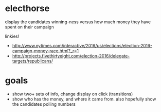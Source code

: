 # electhorse
display the candidates winning-ness versus how much money they have spent on their campaign

linkies!
- http://www.nytimes.com/interactive/2016/us/elections/election-2016-campaign-money-race.html?_r=1
- http://projects.fivethirtyeight.com/election-2016/delegate-targets/republicans/

# goals
- show two+ sets of info, change display on click (transitions)
- show who has the money, and where it came from. also hopefully show the candidates polling numbers
